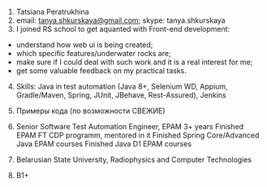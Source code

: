 1. Tatsiana Peratrukhina
2. email: tanya.shkurskaya@gmail.com; skype: tanya.shkurskaya
3. I joined RS school to get aquanted with Front-end development:
 - understand how web ui is being created;
 - which specific features/underwater rocks are;
 - make sure if I could deal with such work and it is a real interest for me;
 - get some valuable feedback on my practical tasks.
4. Skills: Java in test automation (Java 8+, Selenium WD, Appium, Gradle/Maven, Spring, JUnit, JBehave, Rest-Assured), Jenkins

5. Примеры кода (по возможности СВЕЖИЕ)
6. Senior Software Test Automation Engineer, EPAM 3+ years
Finished EPAM FT CDP programm, mentored in it
Finished Spring Core/Advanced Java EPAM courses
Finished Java D1 EPAM courses

7. Belarusian State University, Radiophysics and Computer Technologies
8. B1+